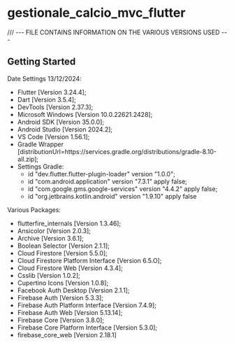 # gestionale_calcio_mvc_flutter

/// --- FILE CONTAINS INFORMATION ON THE VARIOUS VERSIONS USED ---

## Getting Started
Date Settings 13/12/2024:
 - Flutter [Version 3.24.4];
 - Dart [Version 3.5.4];
 - DevTools [Version 2.37.3];
 - Microsoft Windows [Version 10.0.22621.2428];
 - Android SDK [Version 35.0.0];
 - Android Studio [Version 2024.2];
 - VS Code [Version 1.56.1];
 - Gradle Wrapper [distributionUrl=https\://services.gradle.org/distributions/gradle-8.10-all.zip];
 - Settings Gradle:
   -  id "dev.flutter.flutter-plugin-loader" version "1.0.0";
   -  id "com.android.application" version "7.3.1" apply false;
   -  id "com.google.gms.google-services" version "4.4.2" apply false;
   -  id "org.jetbrains.kotlin.android" version "1.9.10" apply false

Various Packages:
- flutterfire_internals [Version 1.3.46];
- Ansicolor [Version 2.0.3];
- Archive [Version 3.6.1];
- Boolean Selector [Version 2.1.1];
- Cloud Firestore [Version 5.5.0];
- Cloud Firestore Platform Interface [Version 6.5.O];
- Cloud Firestore Web [Version 4.3.4];
- Csslib [Version 1.0.2];
- Cupertino Icons [Version 1.0.8];
- Facebook Auth Desktop [Version 2.1.1];
- Firebase Auth [Version 5.3.3];
- Firebase Auth Platform Interface [Version 7.4.9];
- Firebase Auth Web [Version 5.13.14];
- Firebase Core [Version 3.8.0];
- Firebase Core Platform Interface [Version 5.3.0];
- firebase_core_web [Version 2.18.1]